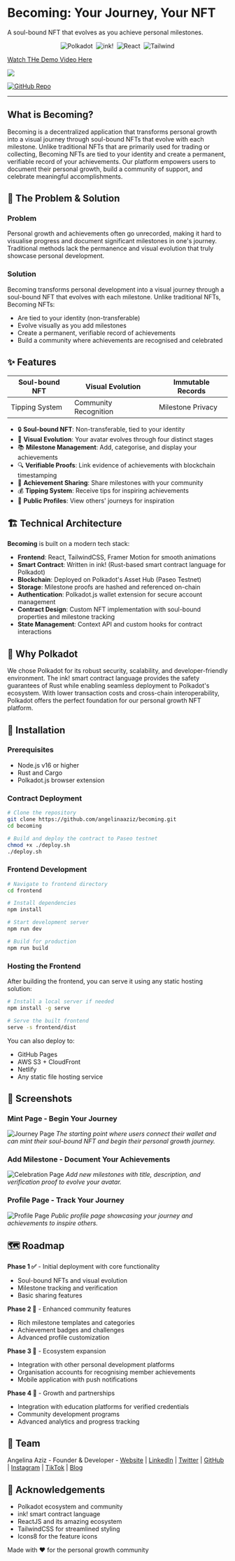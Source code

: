 # Becoming: Your Journey, Your NFT

A soul-bound NFT that evolves as you achieve personal milestones.

<p align="center">
  <img alt="Polkadot" src="https://img.shields.io/badge/Polkadot-Black?logo=polkadot&logoColor=white" />&nbsp;
  <img alt="ink!"      src="https://img.shields.io/badge/ink!-Rust-orange?logo=rust"            />&nbsp;
  <img alt="React"     src="https://img.shields.io/badge/React-17.0.2-61dafb?logo=react&logoColor=white" />&nbsp;
  <img alt="Tailwind"  src="https://img.shields.io/badge/Tailwind-3.0-38B2AC?logo=tailwindcss&logoColor=white" />
</p>

<div>
    <a href="https://www.loom.com/share/a362f109d0c445eeafa7aa2309b29d39">
      <p>Watch THe Demo Video Here</p>
    </a>
    <a href="https://www.loom.com/share/a362f109d0c445eeafa7aa2309b29d39">
      <img style="max-width:300px;" src="https://cdn.loom.com/sessions/thumbnails/a362f109d0c445eeafa7aa2309b29d39-16a3f69e66dfdf14-full-play.gif">
    </a>
  </div>

[![GitHub Repo](https://img.shields.io/badge/Repo-GitHub-blue)](https://github.com/angelinaaziz/becoming)

---

## What is Becoming?

Becoming is a decentralized application that transforms personal growth into a visual journey through soul-bound NFTs that evolve with each milestone. Unlike traditional NFTs that are primarily used for trading or collecting, Becoming NFTs are tied to your identity and create a permanent, verifiable record of your achievements. Our platform empowers users to document their personal growth, build a community of support, and celebrate meaningful accomplishments.

## 🌟 The Problem & Solution

### Problem
Personal growth and achievements often go unrecorded, making it hard to visualise progress and document significant milestones in one's journey. Traditional methods lack the permanence and visual evolution that truly showcase personal development.

### Solution
Becoming transforms personal development into a visual journey through a soul-bound NFT that evolves with each milestone. Unlike traditional NFTs, Becoming NFTs:

- Are tied to your identity (non-transferable)
- Evolve visually as you add milestones
- Create a permanent, verifiable record of achievements
- Build a community where achievements are recognised and celebrated

## ✨ Features

| Soul-bound NFT | Visual Evolution | Immutable Records |
|----------------|------------------|-------------------|
| Tipping System | Community Recognition | Milestone Privacy |

- 🔒 **Soul-bound NFT**: Non-transferable, tied to your identity
- 🎨 **Visual Evolution**: Your avatar evolves through four distinct stages
- 📚 **Milestone Management**: Add, categorise, and display your achievements
- 🔍 **Verifiable Proofs**: Link evidence of achievements with blockchain timestamping
- 🎉 **Achievement Sharing**: Share milestones with your community
- 💰 **Tipping System**: Receive tips for inspiring achievements
- 👥 **Public Profiles**: View others' journeys for inspiration

## 🏗️ Technical Architecture

**Becoming** is built on a modern tech stack:

- **Frontend**: React, TailwindCSS, Framer Motion for smooth animations
- **Smart Contract**: Written in ink! (Rust-based smart contract language for Polkadot)
- **Blockchain**: Deployed on Polkadot's Asset Hub (Paseo Testnet)
- **Storage**: Milestone proofs are hashed and referenced on-chain
- **Authentication**: Polkadot.js wallet extension for secure account management
- **Contract Design**: Custom NFT implementation with soul-bound properties and milestone tracking
- **State Management**: Context API and custom hooks for contract interactions

<!-- Add technical architecture diagram here once available -->

## 💫 Why Polkadot

We chose Polkadot for its robust security, scalability, and developer-friendly environment. The ink! smart contract language provides the safety guarantees of Rust while enabling seamless deployment to Polkadot's ecosystem. With lower transaction costs and cross-chain interoperability, Polkadot offers the perfect foundation for our personal growth NFT platform.

## 🔧 Installation

### Prerequisites
- Node.js v16 or higher
- Rust and Cargo
- Polkadot.js browser extension

### Contract Deployment
```bash
# Clone the repository
git clone https://github.com/angelinaaziz/becoming.git
cd becoming

# Build and deploy the contract to Paseo testnet
chmod +x ./deploy.sh
./deploy.sh
```

### Frontend Development
```bash
# Navigate to frontend directory
cd frontend

# Install dependencies
npm install

# Start development server
npm run dev

# Build for production
npm run build
```

### Hosting the Frontend
After building the frontend, you can serve it using any static hosting solution:

```bash
# Install a local server if needed
npm install -g serve

# Serve the built frontend
serve -s frontend/dist
```

You can also deploy to:
- GitHub Pages
- AWS S3 + CloudFront
- Netlify
- Any static file hosting service

## 📱 Screenshots

### Mint Page - Begin Your Journey
![Journey Page](https://raw.githubusercontent.com/angelinaaziz/becoming/main/frontend/public/assets/screenshots/journey-page.png)
*The starting point where users connect their wallet and  can mint their soul-bound NFT and begin their personal growth journey.*


### Add Milestone - Document Your Achievements
![Celebration Page](https://raw.githubusercontent.com/angelinaaziz/becoming/main/frontend/public/assets/screenshots/celebration-page.png)
*Add new milestones with title, description, and verification proof to evolve your avatar.*

### Profile Page - Track Your Journey
![Profile Page](https://raw.githubusercontent.com/angelinaaziz/becoming/main/frontend/public/assets/screenshots/profile-page.png)
*Public profile page showcasing your journey and achievements to inspire others.*

## 🗺️ Roadmap

**Phase 1 ✅** - Initial deployment with core functionality
- Soul-bound NFTs and visual evolution
- Milestone tracking and verification
- Basic sharing features

**Phase 2 🚧** - Enhanced community features
- Rich milestone templates and categories
- Achievement badges and challenges
- Advanced profile customization

**Phase 3 🔮** - Ecosystem expansion
- Integration with other personal development platforms
- Organisation accounts for recognising member achievements
- Mobile application with push notifications

**Phase 4 🔮** - Growth and partnerships
- Integration with education platforms for verified credentials
- Community development programs
- Advanced analytics and progress tracking

## 👥 Team
Angelina Aziz - Founder & Developer - [Website](https://www.angelina.dev/) | [LinkedIn](https://www.linkedin.com/in/angelinaaziz) | [Twitter](https://twitter.com/angelinaaziz) | [GitHub](https://github.com/angelinaaziz) | [Instagram](https://www.instagram.com/angelinaaziz) | [TikTok](https://www.tiktok.com/@angelinaaziz) | [Blog](https://www.angelina.dev/blog)


## 🙏 Acknowledgements
- Polkadot ecosystem and community
- ink! smart contract language
- ReactJS and its amazing ecosystem
- TailwindCSS for streamlined styling
- Icons8 for the feature icons

Made with ❤️ for the personal growth community 
